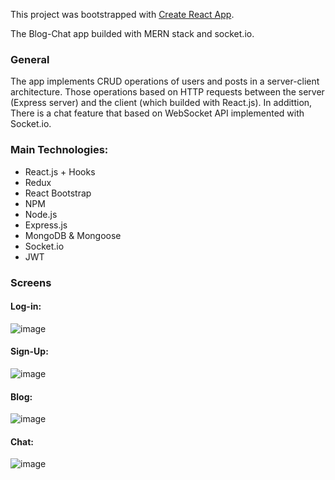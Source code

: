 This project was bootstrapped with [Create React App](https://github.com/facebook/create-react-app).

The Blog-Chat app builded with MERN stack and socket.io.

### General
The app implements CRUD operations of users and posts in a server-client architecture. Those operations based on HTTP requests between the server (Express server) and the client (which builded with React.js).
In addittion, There is a chat feature that based on WebSocket API implemented with Socket.io.

### Main Technologies:
- React.js + Hooks
- Redux
- React Bootstrap
- NPM
- Node.js
- Express.js
- MongoDB & Mongoose
- Socket.io
- JWT

### Screens
#### Log-in:
![image](https://user-images.githubusercontent.com/57364867/151522312-c629b79b-a275-45ca-8b75-5dfaa086ce5c.png)

#### Sign-Up:
![image](https://user-images.githubusercontent.com/57364867/151522360-3507b840-77cb-4185-bc38-3441f680b2b6.png)

#### Blog:
![image](https://user-images.githubusercontent.com/57364867/151522845-6525101e-f11c-48fc-bad8-7e3b8084ea66.png)

#### Chat:
![image](https://user-images.githubusercontent.com/57364867/151522755-906d1dac-3d17-48cb-8501-1223887192b8.png)
